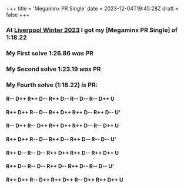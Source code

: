 +++
title = 'Megaminx PR Single'
date = 2023-12-04T19:45:28Z
draft = false
+++

### At [Liverpool Winter 2023] I got my [Megaminx PR Single] of 1:18.22
### My First solve 1:26.86 *was* PR
### My Second solve 1:23.19 *was* PR
### My Fourth solve (1:18.22) *is* PR:
#### R-- D++ R++ D-- R++ D-- R-- D-- R-- D++ U
#### R++ D++ R-- D-- R++ D++ R++ D-- R++ D-- U'
#### R-- D++ R-- D++ R++ D++ R++ D-- R-- D++ U
#### R++ D++ R-- D-- R++ D-- R++ D-- R-- D-- U'
#### R++ D-- R-- D-- R++ D++ R++ D-- R++ D++ U
#### R++ D-- R-- D-- R++ D-- R++ D-- R-- D-- U'
#### R++ D++ R-- D++ R++ D++ R-- D++ R++ D++ U

[Liverpool Winter 2023]: /posts/cubing/comps/liverpool-winter-2023
[Megaminx PR Average]: https://worldcubeassociation.org/persons/2018CAMP17?event=minx
